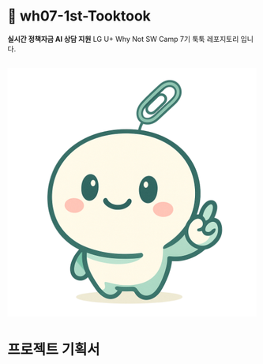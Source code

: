 # 💬 wh07-1st-Tooktook
**실시간 정책자금 AI 상담 지원**
LG U+ Why Not SW Camp 7기 툭툭 레포지토리 입니다.

![툭툭이](툭툭이.png)
--- 
# 프로젝트 기획서
